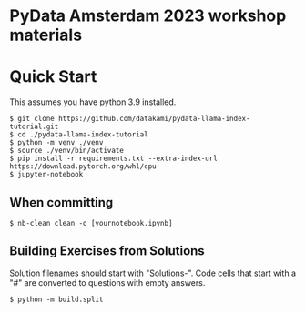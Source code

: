 # PyData Amsterdam 2023 workshop materials

# Quick Start

This assumes you have python 3.9 installed.
```
$ git clone https://github.com/datakami/pydata-llama-index-tutorial.git
$ cd ./pydata-llama-index-tutorial
$ python -m venv ./venv
$ source ./venv/bin/activate
$ pip install -r requirements.txt --extra-index-url https://download.pytorch.org/whl/cpu
$ jupyter-notebook
```

## When committing

```
$ nb-clean clean -o [yournotebook.ipynb]
```

## Building Exercises from Solutions
Solution filenames should start with "Solutions-". Code cells that start with a "#" are converted to questions with empty answers.
```
$ python -m build.split
```
